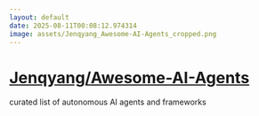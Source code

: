```yaml
---
layout: default
date: 2025-08-11T00:08:12.974314
image: assets/Jenqyang_Awesome-AI-Agents_cropped.png
---
```


# [Jenqyang/Awesome-AI-Agents](https://github.com/Jenqyang/Awesome-AI-Agents)

curated list of autonomous AI agents and frameworks

